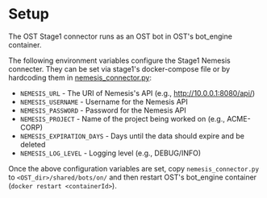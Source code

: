 # Setup
The OST Stage1 connector runs as an OST bot in OST's bot_engine container.

The following environment variables configure the Stage1 Nemesis connecter. They can be set via stage1's docker-compose file or by hardcoding them in [nemesis_connector.py](nemesis_connector/nemesis_connector.py):
- `NEMESIS_URL` - The URI of Nemesis's API (e.g., http://10.0.0.1:8080/api/)
- `NEMESIS_USERNAME` - Username for the Nemesis API
- `NEMESIS_PASSWORD` - Password for the Nemesis API
- `NEMESIS_PROJECT` - Name of the project being worked on (e.g., ACME-CORP)
- `NEMESIS_EXPIRATION_DAYS` - Days until the data should expire and be deleted
- `NEMESIS_LOG_LEVEL` - Logging level (e.g., DEBUG/INFO)

Once the above configuration variables are set, copy `nemesis_connector.py` to `<OST_dir>/shared/bots/on/` and then restart OST's bot_engine container (`docker restart <containerId>`).